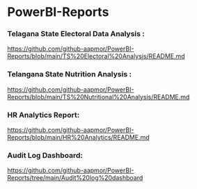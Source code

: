 # PowerBI-Reports


### Telagana State Electoral Data Analysis :
https://github.com/github-aapmor/PowerBI-Reports/blob/main/TS%20Electoral%20Analysis/README.md


### Telangana State Nutrition Analysis : 
https://github.com/github-aapmor/PowerBI-Reports/blob/main/TS%20Nutritional%20Analysis/README.md


### HR Analytics Report:
https://github.com/github-aapmor/PowerBI-Reports/blob/main/HR%20Analytics/README.md


### Audit Log Dashboard:
https://github.com/github-aapmor/PowerBI-Reports/tree/main/Audit%20log%20dashboard
